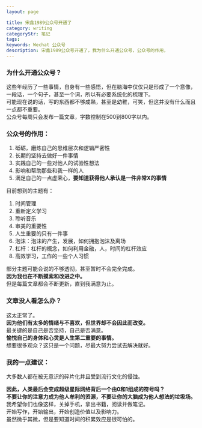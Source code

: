 ```yaml
---
layout: page

title: 宋鑫1989公众号开通了
category: writing
categoryStr: 笔记
tags: 
keywords: Wechat 公众号
description: 宋鑫1989公众号开通了，我为什么开通公众号，公众号的作用，
---
```


### 为什么开通公众号？

这些年经历了一些事情，自身有一些感悟，但在脑海中仅仅只是形成了一个意像，<br>
一段话，一个句子，甚至一个词，所以有必要系统化的梳理下。<br>
可能现在说的话，写的东西都不够成熟，甚至是幼稚，可笑，但这并没有什么而且一点都不重要。<br>
公众号每周只会发布一篇文章，字数控制在500到800字以内。<br>

### 公众号的作用：

1. 砥砺，磨炼自己的思维层次和逻辑严密性 
2. 长期的坚持去做好一件事情 
3. 实践自己的一些对他人的试验性想法 
4. 影响和帮助那些和我一样的人 
5. 满足自己的一点虚荣心，**要知道获得他人承认是一件非常X的事情**

目前想到的主题有：

1. 时间管理 
2. 重新定义学习 
3. 聆听音乐 
4. 审美的重要性 
5. 人生重要的只有一件事 
6. 泡沫：泡沫的产生，发展，如何拥抱泡沫及离场 
7. 杠杆：杠杆的概念，如何利用金融，人，时间的杠杆效应 
8. 高效学习，工作的一些个人习惯

部分主题可能会说的不够透彻，甚至暂时不会完全完成。<br>
**因为我也在不断摸索和改进之中。**<br>
但是每篇文章都会不断更新，直到我满意为止。<br>

### 文章没人看怎么办？

这太正常了。<br>
**因为他们有太多的情绪与不喜欢，但世界却不会因此而改变。**<br>
最关键的是自己是否坚持，自己是否满意。<br>
**愉悦自己的身体和心灵是人生第二重要的事情。**<br> 
想要很多观众？这只是一个问题，尽最大努力尝试去解决就好。<br>

### 我的一点建议：

大多数人都在被无意识的碎片化并且受到流行文化的侵蚀。<br>

**因此，人类最后会变成超级星际网络背后一个由0和1组成的符号吗？**<br>
**不要让你的注意力成为他人牟利的资源，不要让你的大脑成为他人想法的垃圾场。**<br> 
我希望你们也像这样，关掉手机，拿出书籍，阅读并做笔记。<br> 
开始写作，开始输出，开始创造价值以及影响力。<br>
虽然微乎其微，但是要知道时间的积累效应是很可怕的。<br>